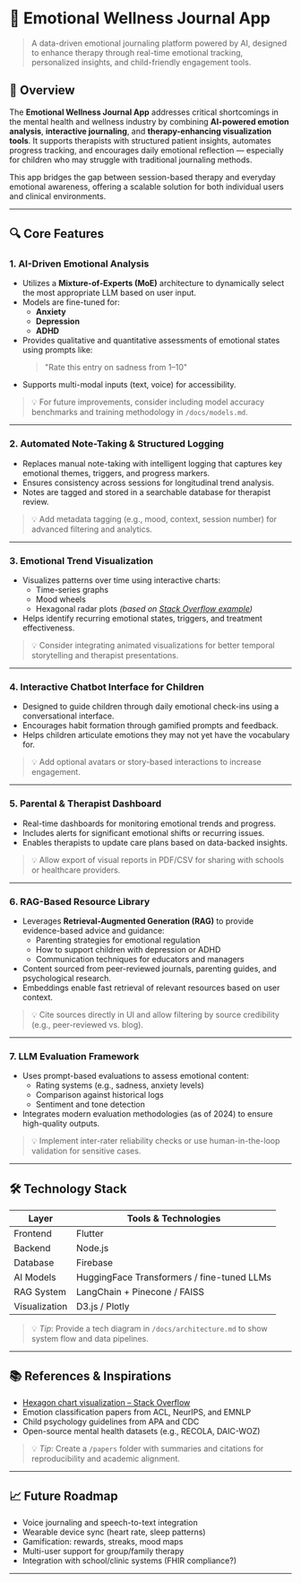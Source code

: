 # 🧠 Emotional Wellness Journal App

> A data-driven emotional journaling platform powered by AI, designed to enhance therapy through real-time emotional tracking, personalized insights, and child-friendly engagement tools.

## 📌 Overview

The **Emotional Wellness Journal App** addresses critical shortcomings in the mental health and wellness industry by combining **AI-powered emotion analysis**, **interactive journaling**, and **therapy-enhancing visualization tools**. It supports therapists with structured patient insights, automates progress tracking, and encourages daily emotional reflection — especially for children who may struggle with traditional journaling methods.

This app bridges the gap between session-based therapy and everyday emotional awareness, offering a scalable solution for both individual users and clinical environments.

---

## 🔍 Core Features

### 1. **AI-Driven Emotional Analysis**

- Utilizes a **Mixture-of-Experts (MoE)** architecture to dynamically select the most appropriate LLM based on user input.
- Models are fine-tuned for:
  - **Anxiety**
  - **Depression**
  - **ADHD**
- Provides qualitative and quantitative assessments of emotional states using prompts like:
  > "Rate this entry on sadness from 1–10"
- Supports multi-modal inputs (text, voice) for accessibility.

> 💡 For future improvements, consider including model accuracy benchmarks and training methodology in `/docs/models.md`.

---

### 2. **Automated Note-Taking & Structured Logging**

- Replaces manual note-taking with intelligent logging that captures key emotional themes, triggers, and progress markers.
- Ensures consistency across sessions for longitudinal trend analysis.
- Notes are tagged and stored in a searchable database for therapist review.

> 💡  Add metadata tagging (e.g., mood, context, session number) for advanced filtering and analytics.

---

### 3. **Emotional Trend Visualization**

- Visualizes patterns over time using interactive charts:
  - Time-series graphs
  - Mood wheels
  - Hexagonal radar plots *(based on [Stack Overflow example](https://stackoverflow.com/questions/65726076/plotting-data-on-a-hexagonal-figure ))*
- Helps identify recurring emotional states, triggers, and treatment effectiveness.

> 💡 Consider integrating animated visualizations for better temporal storytelling and therapist presentations.

---

### 4. **Interactive Chatbot Interface for Children**

- Designed to guide children through daily emotional check-ins using a conversational interface.
- Encourages habit formation through gamified prompts and feedback.
- Helps children articulate emotions they may not yet have the vocabulary for.

> 💡 Add optional avatars or story-based interactions to increase engagement.

---

### 5. **Parental & Therapist Dashboard**

- Real-time dashboards for monitoring emotional trends and progress.
- Includes alerts for significant emotional shifts or recurring issues.
- Enables therapists to update care plans based on data-backed insights.

> 💡 Allow export of visual reports in PDF/CSV for sharing with schools or healthcare providers.

---

### 6. **RAG-Based Resource Library**

- Leverages **Retrieval-Augmented Generation (RAG)** to provide evidence-based advice and guidance:
  - Parenting strategies for emotional regulation
  - How to support children with depression or ADHD
  - Communication techniques for educators and managers
- Content sourced from peer-reviewed journals, parenting guides, and psychological research.
- Embeddings enable fast retrieval of relevant resources based on user context.

> 💡  Cite sources directly in UI and allow filtering by source credibility (e.g., peer-reviewed vs. blog).

---

### 7. **LLM Evaluation Framework**

- Uses prompt-based evaluations to assess emotional content:
  - Rating systems (e.g., sadness, anxiety levels)
  - Comparison against historical logs
  - Sentiment and tone detection
- Integrates modern evaluation methodologies (as of 2024) to ensure high-quality outputs.

> 💡 Implement inter-rater reliability checks or use human-in-the-loop validation for sensitive cases.

---

## 🛠️ Technology Stack

| Layer        | Tools & Technologies                          |
|-------------|-----------------------------------------------|
| Frontend     | Flutter                                      |
| Backend      | Node.js                                       |
| Database     | Firebase                                     |
| AI Models    | HuggingFace Transformers / fine-tuned LLMs   |
| RAG System   | LangChain + Pinecone / FAISS                  |
| Visualization| D3.js / Plotly                                |

> 💡 *Tip*: Provide a tech diagram in `/docs/architecture.md` to show system flow and data pipelines.

---

## 📚 References & Inspirations

- [Hexagon chart visualization – Stack Overflow](https://stackoverflow.com/questions/65726076/plotting-data-on-a-hexagonal-figure )
- Emotion classification papers from ACL, NeurIPS, and EMNLP
- Child psychology guidelines from APA and CDC
- Open-source mental health datasets (e.g., RECOLA, DAIC-WOZ)

> 💡 *Tip*: Create a `/papers` folder with summaries and citations for reproducibility and academic alignment.

---

## 📈 Future Roadmap

- Voice journaling and speech-to-text integration
- Wearable device sync (heart rate, sleep patterns)
- Gamification: rewards, streaks, mood maps
- Multi-user support for group/family therapy
- Integration with school/clinic systems (FHIR compliance?)

---
